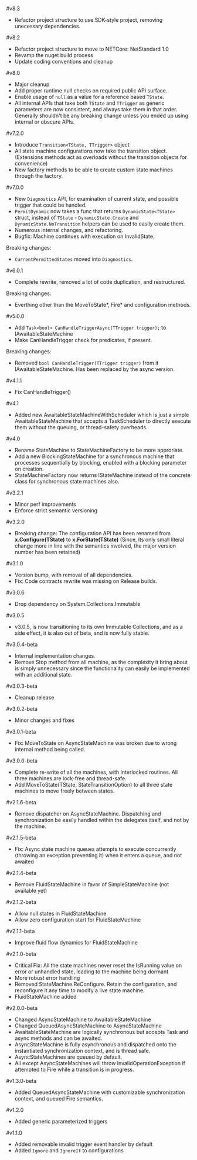 #v8.3
- Refactor project structure to use SDK-style project, removing
  unecessary dependencies.

#v8.2

- Refactor project structure to move to NETCore: NetStandard 1.0
- Revamp the nuget build process
- Update coding conventions and cleanup

#v8.0

- Major cleanup
- Add proper runtime null checks on required public API surface.
- Enable usage of `null` as a value for a reference based `TState`.
- All internal APIs that take both `TState` and `TTrigger` as generic parameters are now consistent, and always take them in that order. Generally shouldn't be any breaking change unless you ended up using internal or obscure APIs.

#v7.2.0

- Introduce `Transition<TState, TTrigger>` object
- All state machine configurations now take the transition object. (Extensions methods act as overloads without the transition objects for convenience)
- New factory methods to be able to create custom state machines through the factory.

#v7.0.0

- New `Diagnostics` API, for examination of current state, and possible trigger that could be handled.
- `PermitDynamic` now takes a func that returns `DynamicState<TState>` struct, instead of `TState` - `DynamicState.Create` and `DynamicState.NoTransition` helpers can be used to easily create them. 
- Numerous internal changes, and refactoring.
- Bugfix: Machine continues with execution on InvalidState.

Breaking changes:

- `CurrentPermittedStates` moved into `Diagnostics`.

#v6.0.1

- Complete rewrite, removed a lot of code duplication, and restructured.

Breaking changes: 

- Everthing other than the MoveToState*, Fire* and configuration methods. 

#v5.0.0

- Add `Task<bool> CanHandleTriggerAsync(TTrigger trigger);` to IAwaitableStateMachine
- Make CanHandleTrigger check for predicates, if present.

Breaking changes:

- Removed `bool CanHandleTrigger(TTrigger trigger)` from it IAwaitableStateMachine. Has been replaced by the async version.

#v4.1.1

- Fix CanHandleTrigger()

#v4.1

- Added new AwaitableStateMachineWithScheduler which is just a simple AwaitableStateMachine that accepts a TaskScheduler to directly execute them without the queuing, or thread-safety overheads.

#v4.0

- Rename StateMachine to StateMachineFactory to be more approriate.
- Add a new BlockingStateMachine for a synchronous machine that processes sequentially by blocking, enabled with a blocking parameter on creation.
- StateMachineFactory now returns IStateMachine instead of the concrete class for synchronous state machines also.

#v3.2.1

- Minor perf improvements
- Enforce strict semantic versioning

#v3.2.0

- Breaking change: The configuration API has been renamed from
  **x.Configure(TState)** to **x.ForState(TState)**
  (Since, its only small literal change more in line with the semantics involved, the major version number has been retained)

#v3.1.0

- Version bump, with removal of all dependencies.
- Fix: Code contracts rewrite was missing on Release builds.

#v3.0.6

- Drop dependency on System.Collections.Immutable

#v3.0.5

- v3.0.5, is now transitioning to its own Immutable Collections, and as a side effect, it is also out of beta, and is  now fully stable.

#v3.0.4-beta

- Internal implementation changes.
- Remove Stop method from all machine, as the complexity it bring about is simply unnecessary since the functionality can easily be implemented with an additional state.

#v3.0.3-beta

- Cleanup release

#v3.0.2-beta

- Minor changes and fixes

#v3.0.1-beta

- Fix: MoveToState on AsyncStateMachine was broken due to wrong internal method being called.

#v3.0.0-beta

- Complete re-write of all the machines, with Interlocked routines. All three machines are lock-free and thread-safe.
- Add MoveToState(TState, StateTransitionOption) to all three state machines to move freely between states.

#v2.1.6-beta

- Remove dispatcher on AsyncStateMachine. Dispatching and synchronization be easily handled within the delegates itself, and not by the machine.

#v2.1.5-beta

- Fix: Async state machine queues attempts to execute concurrently (throwing an exception preventing it) when it enters a queue, and not awaited

#v2.1.4-beta

- Remove FluidStateMachine in favor of SimpleStateMachine (not available yet)

#v2.1.2-beta

- Allow null states in FluidStateMachine
- Allow zero configuration start for FluidStateMachine

#v2.1.1-beta

- Improve fluid flow dynamics for FluidStateMachine

#v2.1.0-beta

- Critical Fix: All the state machines never reset the IsRunning value on error or unhandled state, leading to the machine being dormant
- More robust error handling
- Removed StateMachine.ReConfigure. Retain the configuration, and reconfigure it any time to modify a live state machine.
- FluidStateMachine added

#v2.0.0-beta

- Changed AsyncStateMachine to AwaitableStateMachine
- Changed QueuedAsyncStateMachine to AsyncStateMachine
- AwaitableStateMachine are logically synchronous but accepts Task and async methods and can be awaited.
- AsyncStateMachine is fully asynchronous and dispatched onto the instantiated synchronization context, and is thread safe.
- AsyncStateMachines are queued by default.
- All except AsyncStateMachines will throw InvalidOperationException if attempted to Fire while a transition is in progress.

#v1.3.0-beta

- Added QueuedAsyncStateMachine with customizable synchronization context, and queued Fire semantics.

#v1.2.0

- Added generic parameterized triggers

#v1.1.0

- Added removable invalid trigger event handler by default
- Added `Ignore` and `IgnoreIf` to configurations
